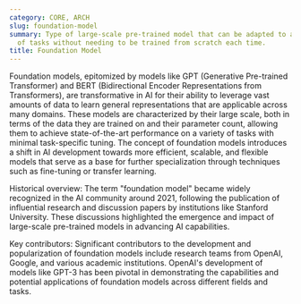 ```yaml
---
category: CORE, ARCH
slug: foundation-model
summary: Type of large-scale pre-trained model that can be adapted to a wide range
  of tasks without needing to be trained from scratch each time.
title: Foundation Model
---
```


Foundation models, epitomized by models like GPT (Generative Pre-trained Transformer) and BERT (Bidirectional Encoder Representations from Transformers), are transformative in AI for their ability to leverage vast amounts of data to learn general representations that are applicable across many domains. These models are characterized by their large scale, both in terms of the data they are trained on and their parameter count, allowing them to achieve state-of-the-art performance on a variety of tasks with minimal task-specific tuning. The concept of foundation models introduces a shift in AI development towards more efficient, scalable, and flexible models that serve as a base for further specialization through techniques such as fine-tuning or transfer learning.

Historical overview: The term "foundation model" became widely recognized in the AI community around 2021, following the publication of influential research and discussion papers by institutions like Stanford University. These discussions highlighted the emergence and impact of large-scale pre-trained models in advancing AI capabilities.

Key contributors: Significant contributors to the development and popularization of foundation models include research teams from OpenAI, Google, and various academic institutions. OpenAI's development of models like GPT-3 has been pivotal in demonstrating the capabilities and potential applications of foundation models across different fields and tasks.